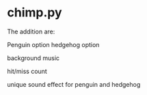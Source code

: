 # chimp.py

The addition are:

Penguin option
hedgehog option

background music

hit/miss count

unique sound effect for penguin and hedgehog
